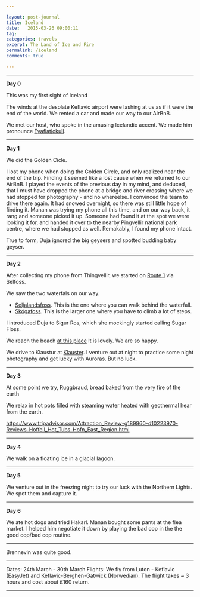 ```yaml
---

layout: post-journal
title: Iceland
date:   2015-03-26 09:00:11
tag: 
categories: travels
excerpt: The Land of Ice and Fire
permalink: /iceland
comments: true

---
```




----

**Day 0**

This was my first sight of Iceland


The winds at the desolate Keflavic airport were lashing at us as if it were the end of the world. We rented a car and made our way to our AirBnB.

We met our host, who spoke in the amusing Icelandic accent. We made him pronounce [Eyaflatjokull](https://en.wikipedia.org/wiki/Eyjafjallaj%C3%B6kull).

----

**Day 1**

We did the Golden Cicle.

I lost my phone when doing the Golden Circle, and only realized near the end of the trip. Finding it seemed like a lost cause when we returned to our AirBnB.   I played the events of the previous day in my mind, and deduced, that I must have dropped the phone at a bridge and river crossing where we had stopped for photography - and no whereelse. I convinced the team to drive there again. It had snowed overnight, so there was still little hope of finding it. Manan was trying my phone all this time, and on our way back, it rang and someone picked it up. Someone had found it at the spot we were looking it for, and handed it over to the nearby Pingvellir national park centre, where we had stopped as well. Remakably, I found my phone intact.

True to form, Duja ignored the big geysers and spotted budding baby geyser.

----


**Day 2**

After collecting my phone from Thingvellir, we started on [Route 1](https://en.wikipedia.org/wiki/Route_1_(Iceland)) via Selfoss. 

We saw the two waterfals on our way.

- [Seljalandsfoss](https://en.wikipedia.org/wiki/Seljalandsfoss). This is the one where you can walk behind the waterfall. 
- [Skógafoss](https://en.wikipedia.org/wiki/Sk%C3%B3gafoss). This is the larger one where you have to climb a lot of steps. 


I introduced Duja to Sigur Ros, which she mockingly started calling Sugar Floss. 

We reach the beach [at this place](https://pl.wikipedia.org/wiki/Dyrh%C3%B3laey) It is lovely. We are so happy. 

We drive to Klaustur at [Klauster](https://en.wikipedia.org/wiki/Kirkjub%C3%A6jarklaustur). I venture out at night to practice some night photography and get lucky with Auroras. But no luck. 

----

**Day 3**

At some point we try, Ruggbraud, bread baked from the very fire of the earth


We relax in hot pots filled with steaming water heated with geothermal hear from the earth.

https://www.tripadvisor.com/Attraction_Review-g189960-d10223970-Reviews-Hoffell_Hot_Tubs-Hofn_East_Region.html

----

**Day 4**





We walk on a floating ice in a glacial lagoon. 

----

**Day 5**


We venture out in the freezing night to try our luck with the Northern Lights. We spot them and capture it.  

----

**Day 6**


We ate hot dogs and tried Hakarl. Manan bought some pants at the flea market. I helped him negotiate it down by playing the bad cop in the the good cop/bad cop routine. 


---------

Brennevin was quite good. 

---

Dates: 24th March - 30th March
Flights: We fly from Luton - Keflavic (EasyJet) and Keflavic-Berghen-Gatwick (Norwedian).  The flight takes ~ 3 hours and cost about £160 return. 


---








